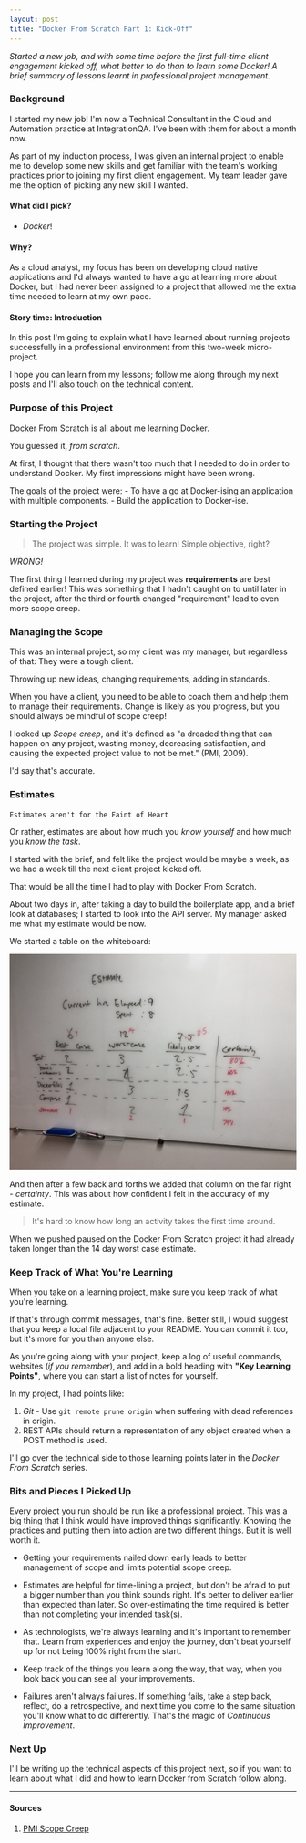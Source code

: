 ```yaml
---
layout: post
title: "Docker From Scratch Part 1: Kick-Off"
---
```


_Started a new job, and with some time before the first full-time client engagement kicked off, what better to do than to learn some Docker! A brief summary of lessons learnt in professional project management._

### Background
I started my new job! I'm now a Technical Consultant in the Cloud and Automation practice at IntegrationQA. I've been with them for about a month now.

As part of my induction process, I was given an internal project to enable me to develop some new skills and get familiar with the team's working practices prior to joining my first client engagement. My team leader gave me the option of picking any new skill I wanted.

#### What did I pick?

- *Docker*!

#### Why?

As a cloud analyst, my focus has been on developing cloud native applications and I'd always wanted to have a go at learning more about Docker, but I had never been assigned to a project that allowed me the extra time needed to learn at my own pace.

#### Story time: Introduction

In this post I'm going to explain what I have learned about running projects successfully in a professional environment from this two-week micro-project.

I hope you can learn from my lessons; follow me along through my next posts and I'll also touch on the technical content.

### Purpose of this Project
Docker From Scratch is all about me learning Docker.

You guessed it, *from scratch*.

At first, I thought that there wasn't too much that I needed to do in order to understand Docker. My first impressions might have been wrong.

The goals of the project were:
    - To have a go at Docker-ising an application with multiple components.
    - Build the application to Docker-ise.

### Starting the Project
> The project was simple. It was to learn! Simple objective, right?

*WRONG!*

The first thing I learned during my project was **requirements** are best defined earlier! This was something that I hadn't caught on to until later in the project, after the third or fourth changed "requirement" lead to even more scope creep.

### Managing the Scope

This was an internal project, so my client was my manager, but regardless of that: They were a tough client.

Throwing up new ideas, changing requirements, adding in standards.

When you have a client, you need to be able to coach them and help them to manage their requirements. Change is likely as you progress, but you should always be mindful of scope creep!

I looked up *Scope creep*, and it's defined as "a dreaded thing that can happen on any project, wasting money, decreasing satisfaction, and causing the expected project value to not be met." (PMI, 2009).

I'd say that's accurate.

### Estimates

    Estimates aren't for the Faint of Heart

Or rather, estimates are about how much you *know yourself* and how much you *know the task*.

I started with the brief, and felt like the project would be maybe a week, as we had a week till the next client project kicked off.

That would be all the time I had to play with Docker From Scratch.

About two days in, after taking a day to build the boilerplate app, and a brief look at databases; I started to look into the API server. My manager asked me what my estimate would be now.

We started a table on the whiteboard:

![Estimates](../images/estimates_whiteboard.jpg)

And then after a few back and forths we added that column on the far right - _certainty_. This was about how confident I felt in the accuracy of my estimate.

> It's hard to know how long an activity takes the first time around.

When we pushed paused on the Docker From Scratch project it had already taken longer than the 14 day worst case estimate.

### Keep Track of What You're Learning

When you take on a learning project, make sure you keep track of what you're learning.

If that's through commit messages, that's fine. Better still, I would suggest that you keep a local file adjacent to your README. You can commit it too, but it's more for you than anyone else.

As you're going along with your project, keep a log of useful commands, websites (_if you remember_), and add in a bold heading with **"Key Learning Points"**, where you can start a list of notes for yourself.

In my project, I had points like:
1.  _Git_ - Use `git remote prune origin` when suffering with dead references in origin.
2. REST APIs should return a representation of any object created when a POST method is used.

I'll go over the technical side to those learning points later in the _Docker From Scratch_ series.

### Bits and Pieces I Picked Up

Every project you run should be run like a professional project. This was a big thing that I think would have improved things significantly. Knowing the practices and putting them into action are two different things. But it is well worth it.

- Getting your requirements nailed down early leads to better management of scope and limits potential scope creep.

- Estimates are helpful for time-lining a project, but don't be afraid to put a bigger number than you think sounds right. It's better to deliver earlier than expected than later. So over-estimating the time required is better than not completing your intended task(s).

- As technologists, we're always learning and it's important to remember that. Learn from experiences and enjoy the journey, don't beat yourself up for not being 100% right from the start.

- Keep track of the things you learn along the way, that way, when you look back you can see all your improvements. 

- Failures aren't always failures. If something fails, take a step back, reflect, do a retrospective, and next time you come to the same situation you'll know what to do differently. That's the magic of _Continuous Improvement_.

### Next Up

I'll be writing up the technical aspects of this project next, so if you want to learn about what I did and how to learn Docker from Scratch follow along.

___

#### Sources

1. [PMI Scope Creep](https://www.pmi.org/learning/library/top-five-causes-scope-creep-6675)
